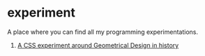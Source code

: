 # experiment
A place where you can find all my programming experimentations.

<ol>
  <a href="https://elechaudel.github.io/experiment/geometrical-design/"><li>A CSS experiment around Geometrical Design in history</li></a>
</ol>

